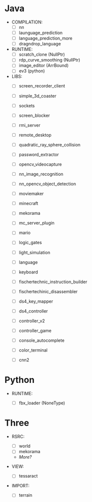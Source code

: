 # Java

- COMPILATION:
  - [ ] nn
  - [ ] launguage_prediction
  - [ ] language_prediction_more
  - [ ] dragndrop_language

- RUNTIME:
  - [ ] scratch_clone (NullPtr)
  - [ ] rdp_curve_smoothing (NullPtr)
  - [ ] image_editor (ArrBound)
  - [ ] ev3 (python)

- LIBS:
  - [ ] screen_recorder_client
  - [ ] simple_3d_coaster
  - [ ] sockets
  - [ ] screen_blocker
  - [ ] rmi_server
  - [ ] remote_desktop
  - [ ] quadratic_ray_sphere_collision
  - [ ] password_extractor
  - [ ] opencv_videocapture
  - [ ] nn_image_recognition
  - [ ] nn_opencv_object_detection
  - [ ] moviemaker
  - [ ] minecraft
  - [ ] mekorama
  - [ ] mc_server_plugin
  - [ ] mario
  - [ ] logic_gates
  - [ ] light_simulation
  - [ ] language
  - [ ] keyboard
  - [ ] fischertechnic_instruction_builder
  - [ ] fischertechinic_disassembler
  - [ ] ds4_key_mapper
  - [ ] ds4_controller
  - [ ] controller_v2
  - [ ] controller_game
  - [ ] console_autocomplete
  - [ ] color_terminal
  - [ ] cnn2


# Python

- RUNTIME:
  - [ ] fbx_loader (NoneType)


# Three

- RSRC:
  - [ ] world
  - [ ] mekorama
  - *More?*

- VIEW:
  - [ ] tessaract

- IMPORT:
  - [ ] terrain
